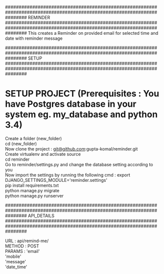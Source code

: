 ########################################################################################################################
                                REMINDER
########################################################################################################################
This creates a Reminder on provided email for selected time and date with reminder message <br>

########################################################################################################################
                                SETUP
########################################################################################################################

# SETUP PROJECT (Prerequisites : You have Postgres database in your system eg. my_database and python 3.4) <br>
Create a folder (new_folder) <br>
cd (new_folder) <br>
Now clone the project : git@github.com:gupta-komal/reminder.git <br>
Create virtualenv and activate source <br>
cd reminder <br>
Go to reminder/settings.py and change the database setting according to you <br>
Now import the settings by running the following cmd : export DJANGO_SETTINGS_MODULE='reminder.settings' <br>
pip install requirements.txt <br>
python manage.py migrate <br>
python manage.py runserver <br>


########################################################################################################################
                                API_DETAILS
########################################################################################################################

URL : api/remind-me/ <br>
METHOD : POST <br>
PARAMS : 'email' <br>
         'mobile' <br>
         'message' <br>
         'date_time' <br>
